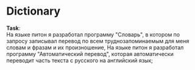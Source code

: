 # Dictionary

<p><strong>Task</strong>:<br />На языке питон я разработал программу "Словарь", в котором по запросу записывал перевод по всем труднозапоминаемым для меня словам и фразам и их произношение, На языке питон я разработал программу "Автоматический перевод", которая автоматически переводит часть текста с русского на английский язык;</p>
